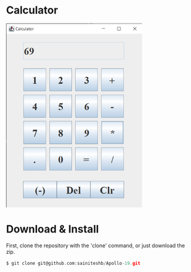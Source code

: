 # Calculator 

<img src = "https://github.com/sainiteshb/Calculator/blob/main/screenshot/cal.png" width = "370px" height = "500px" />

# Download & Install
First, clone the repository with the 'clone' command, or just download the zip.
```C
$ git clone git@github.com:sainiteshb/Apollo-19.git
```
 

